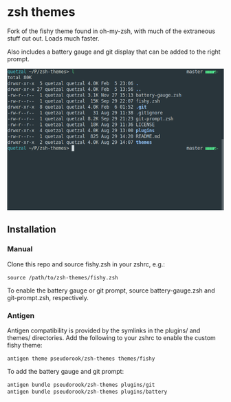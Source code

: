 # zsh themes

Fork of the fishy theme found in oh-my-zsh, with much of the extraneous stuff
cut out. Loads much faster.

Also includes a battery gauge and git display that can be added to the right
prompt.

![Screenshot](theme.png)

## Installation 

### Manual

Clone this repo and source fishy.zsh in your zshrc, e.g.:
```
source /path/to/zsh-themes/fishy.zsh
```

To enable the battery gauge or git prompt, source battery-gauge.zsh and
git-prompt.zsh, respectively.


### Antigen

Antigen compatibility is provided by the symlinks in the plugins/ and themes/
directories. Add the following to your zshrc to enable the custom fishy theme:
```
antigen theme pseudorook/zsh-themes themes/fishy
```

To add the battery gauge and git prompt:
```
antigen bundle pseudorook/zsh-themes plugins/git
antigen bundle pseudorook/zsh-themes plugins/battery
```
